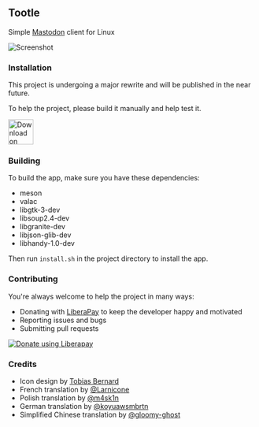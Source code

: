 ## Tootle
Simple [Mastodon](https://github.com/tootsuite/mastodon) client for Linux

![Screenshot](https://raw.githubusercontent.com/bleakgrey/tootle/master/data/screenshot.png)

### Installation
This project is undergoing a major rewrite and will be published in the near future.

To help the project, please build it manually and help test it.

<a href='https://flathub.org/apps/details/com.github.bleakgrey.tootle'><img height='51' alt='Download on Flathub' src='https://flathub.org/assets/badges/flathub-badge-en.png'/></a>

### Building
To build the app, make sure you have these dependencies:
* meson
* valac
* libgtk-3-dev
* libsoup2.4-dev
* libgranite-dev
* libjson-glib-dev
* libhandy-1.0-dev

Then run `install.sh` in the project directory to install the app.

### Contributing

You're always welcome to help the project in many ways:
* Donating with [LiberaPay](https://liberapay.com/bleakgrey/) to keep the developer happy and motivated
* Reporting issues and bugs
* Submitting pull requests

<a href="https://liberapay.com/bleakgrey/donate"><img alt="Donate using Liberapay" src="https://liberapay.com/assets/widgets/donate.svg"></a>

### Credits
* Icon design by [Tobias Bernard](https://github.com/bertob)
* French translation by [@Larnicone](https://github.com/Larnicone)
* Polish translation by [@m4sk1n](https://github.com/m4sk1n)
* German translation by [@koyuawsmbrtn](https://github.com/koyuawsmbrtn)
* Simplified Chinese translation by [@gloomy-ghost](https://github.com/gloomy-ghost)
